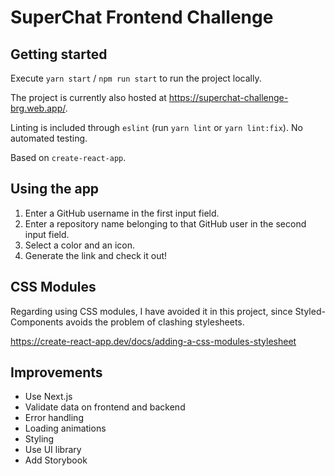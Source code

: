 # SuperChat Frontend Challenge

## Getting started

Execute `yarn start` / `npm run start` to run the project locally.

The project is currently also hosted at https://superchat-challenge-brg.web.app/.

Linting is included through `eslint` (run `yarn lint` or `yarn lint:fix`). No automated testing.

Based on `create-react-app`.

## Using the app

1. Enter a GitHub username in the first input field.
2. Enter a repository name belonging to that GitHub user in the second input field.
3. Select a color and an icon.
4. Generate the link and check it out!

## CSS Modules

Regarding using CSS modules, I have avoided it in this project, since Styled-Components avoids the problem of clashing stylesheets.

https://create-react-app.dev/docs/adding-a-css-modules-stylesheet

## Improvements

- Use Next.js
- Validate data on frontend and backend
- Error handling
- Loading animations
- Styling
- Use UI library
- Add Storybook
